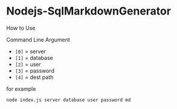 # Nodejs-SqlMarkdownGenerator

How to Use

Command Line Argument
- `[0]` = server
- `[1]` = database
- `[2]` = user
- `[3]` = password
- `[4]` = dest path

for example

```
node index.js server database user password md
```
